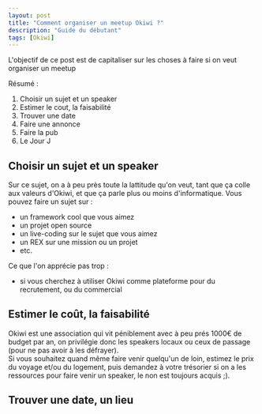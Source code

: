 ```yaml
---
layout: post
title: "Comment organiser un meetup Okiwi ?"
description: "Guide du débutant"
tags: [Okiwi]
---
```


L'objectif de ce post est de capitaliser sur les choses à faire si on veut organiser un meetup

Résumé : 

1. Choisir un sujet et un speaker
2. Estimer le cout, la faisabilité 
2. Trouver une date
3. Faire une annonce
4. Faire la pub 
5. Le Jour J


## Choisir un sujet et un speaker

Sur ce sujet, on a à peu près toute la lattitude qu'on veut, tant que ça colle aux valeurs d'Okiwi, et que ça parle plus ou moins d'informatique.
Vous pouvez faire un sujet sur : 
* un framework cool que vous aimez
* un projet open source 
* un live-coding sur le sujet que vous aimez
* un REX sur une mission ou un projet 
* etc.

Ce que l'on apprécie pas trop : 
* si vous cherchez à utiliser Okiwi comme plateforme pour du recrutement, ou du commercial

## Estimer le coût, la faisabilité

Okiwi est une association qui vit péniblement avec à peu prés 1000€ de budget par an, on privilégie donc les speakers locaux ou ceux de passage (pour ne pas avoir à les défrayer).     
Si vous souhaitez quand même faire venir quelqu'un de loin, estimez le prix du voyage et/ou du logement, puis demandez à votre trésorier si on a les ressources pour faire venir un speaker, le non est toujours acquis ;).

## Trouver une date, un lieu
